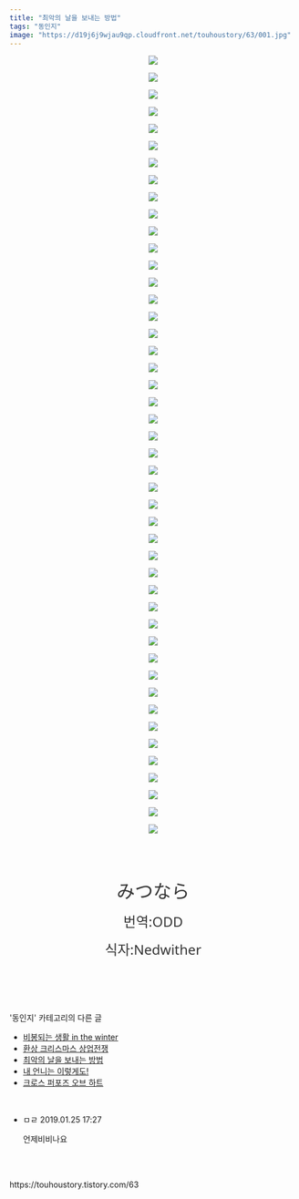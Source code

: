 ```yaml
---
title: "최악의 날을 보내는 방법"
tags: "동인지"
image: "https://d19j6j9wjau9qp.cloudfront.net/touhoustory/63/001.jpg"
---
```

<div class="article">
<div class="tt_article_useless_p_margin"><p style="text-align: center; clear: none; float: none;"><img src="{{ site.imgserver8 }}/touhoustory/63/001.jpg"/></p><p style="text-align: center; clear: none; float: none;"><img src="{{ site.imgserver8 }}/touhoustory/63/002.jpg"/></p><p style="text-align: center; clear: none; float: none;"><img src="{{ site.imgserver8 }}/touhoustory/63/003.jpg"/></p><p style="text-align: center; clear: none; float: none;"><img src="{{ site.imgserver8 }}/touhoustory/63/004.jpg"/></p><p style="text-align: center; clear: none; float: none;"><img src="{{ site.imgserver8 }}/touhoustory/63/005.jpg"/></p><p style="text-align: center; clear: none; float: none;"><img src="{{ site.imgserver8 }}/touhoustory/63/006.jpg"/></p><p style="text-align: center; clear: none; float: none;"><img src="{{ site.imgserver8 }}/touhoustory/63/007.jpg"/></p><p style="text-align: center; clear: none; float: none;"><img src="{{ site.imgserver8 }}/touhoustory/63/008.jpg"/></p><p style="text-align: center; clear: none; float: none;"><img src="{{ site.imgserver8 }}/touhoustory/63/009.jpg"/></p><p style="text-align: center; clear: none; float: none;"><img src="{{ site.imgserver8 }}/touhoustory/63/010.jpg"/></p><p style="text-align: center; clear: none; float: none;"><img src="{{ site.imgserver8 }}/touhoustory/63/011.jpg"/></p><p style="text-align: center; clear: none; float: none;"><img src="{{ site.imgserver8 }}/touhoustory/63/012.jpg"/></p><p style="text-align: center; clear: none; float: none;"><img src="{{ site.imgserver8 }}/touhoustory/63/013.jpg"/></p><p style="text-align: center; clear: none; float: none;"><img src="{{ site.imgserver8 }}/touhoustory/63/014.jpg"/></p><p style="text-align: center; clear: none; float: none;"><img src="{{ site.imgserver8 }}/touhoustory/63/015.jpg"/></p><p style="text-align: center; clear: none; float: none;"><img src="{{ site.imgserver8 }}/touhoustory/63/016.jpg"/></p><p style="text-align: center; clear: none; float: none;"><img src="{{ site.imgserver8 }}/touhoustory/63/017.jpg"/></p><p style="text-align: center; clear: none; float: none;"><img src="{{ site.imgserver8 }}/touhoustory/63/018.jpg"/></p><p style="text-align: center; clear: none; float: none;"><img src="{{ site.imgserver8 }}/touhoustory/63/019.jpg"/></p><p style="text-align: center; clear: none; float: none;"><img src="{{ site.imgserver8 }}/touhoustory/63/020.jpg"/></p><p style="text-align: center; clear: none; float: none;"><img src="{{ site.imgserver8 }}/touhoustory/63/021.jpg"/></p><p style="text-align: center; clear: none; float: none;"><img src="{{ site.imgserver8 }}/touhoustory/63/022.jpg"/></p><p style="text-align: center; clear: none; float: none;"><img src="{{ site.imgserver8 }}/touhoustory/63/023.jpg"/></p><p style="text-align: center; clear: none; float: none;"><img src="{{ site.imgserver8 }}/touhoustory/63/024.jpg"/></p><p style="text-align: center; clear: none; float: none;"><img src="{{ site.imgserver8 }}/touhoustory/63/025.jpg"/></p><p style="text-align: center; clear: none; float: none;"><img src="{{ site.imgserver8 }}/touhoustory/63/026.jpg"/></p><p style="text-align: center; clear: none; float: none;"><img src="{{ site.imgserver8 }}/touhoustory/63/027.jpg"/></p><p style="text-align: center; clear: none; float: none;"><img src="{{ site.imgserver8 }}/touhoustory/63/028.jpg"/></p><p style="text-align: center; clear: none; float: none;"><img src="{{ site.imgserver8 }}/touhoustory/63/029.jpg"/></p><p style="text-align: center; clear: none; float: none;"><img src="{{ site.imgserver8 }}/touhoustory/63/030.jpg"/></p><p style="text-align: center; clear: none; float: none;"><img src="{{ site.imgserver8 }}/touhoustory/63/031.jpg"/></p><p style="text-align: center; clear: none; float: none;"><img src="{{ site.imgserver8 }}/touhoustory/63/032.jpg"/></p><p style="text-align: center; clear: none; float: none;"><img src="{{ site.imgserver8 }}/touhoustory/63/033.jpg"/></p><p style="text-align: center; clear: none; float: none;"><img src="{{ site.imgserver8 }}/touhoustory/63/034.jpg"/></p><p style="text-align: center; clear: none; float: none;"><img src="{{ site.imgserver8 }}/touhoustory/63/035.jpg"/></p><p style="text-align: center; clear: none; float: none;"><img src="{{ site.imgserver8 }}/touhoustory/63/036.jpg"/></p><p style="text-align: center; clear: none; float: none;"><img src="{{ site.imgserver8 }}/touhoustory/63/037.jpg"/></p><p style="text-align: center; clear: none; float: none;"><img src="{{ site.imgserver8 }}/touhoustory/63/038.jpg"/></p><p style="text-align: center; clear: none; float: none;"><img src="{{ site.imgserver8 }}/touhoustory/63/039.jpg"/></p><p style="text-align: center; clear: none; float: none;"><img src="{{ site.imgserver8 }}/touhoustory/63/040.jpg"/></p><p style="text-align: center; clear: none; float: none;"><img src="{{ site.imgserver8 }}/touhoustory/63/041.jpg"/></p><p style="text-align: center; clear: none; float: none;"><img src="{{ site.imgserver8 }}/touhoustory/63/042.jpg"/></p><p style="text-align: center; clear: none; float: none;"><img src="{{ site.imgserver8 }}/touhoustory/63/043.jpg"/></p><p style="text-align: center; clear: none; float: none;"><img src="{{ site.imgserver8 }}/touhoustory/63/044.jpg"/></p><p style="text-align: center; clear: none; float: none;"><img src="{{ site.imgserver8 }}/touhoustory/63/045.jpg"/></p><p style="text-align: center; clear: none; float: none;"><img src="{{ site.imgserver8 }}/touhoustory/63/046.jpg"/></p><p><br/></p><p><br/></p><p style="text-align: center;"><span style='color: rgb(51, 51, 51); font-family: system-ui, -apple-system, "Segoe UI", Roboto, Ubuntu, Cantarell, "Noto Sans", sans-serif, "Hiragino Kaku Gothic ProN", Meiryo; font-size: 20px;'><span style='font-family: "맑은 고딕", sans-serif; font-size: 24pt;'></span><span style='font-family: "맑은 고딕", sans-serif; font-size: 24pt;'>みつなら</span><span style="font-size: 24pt;"></span><span style="font-size: 24pt;"></span></span></p><p style="text-align: center;"><font color="#333333" face="system-ui, -apple-system, Segoe UI, Roboto, Ubuntu, Cantarell, Noto Sans, sans-serif, Hiragino Kaku Gothic ProN, Meiryo"><span style="font-size: 20px;"><span style="font-size: 18pt;">번역:ODD</span></span></font></p><p style="text-align: center;"><font color="#333333" face="system-ui, -apple-system, Segoe UI, Roboto, Ubuntu, Cantarell, Noto Sans, sans-serif, Hiragino Kaku Gothic ProN, Meiryo"><span style="font-size: 20px;"><span style="font-size: 18pt;">식자:Nedwither</span></span></font></p><p><br/></p> </div></div><br/>
<div class="tagTrail">
</div><br/>
<div class="another">
<p>'동인지' 카테고리의 다른 글</p>
<ul>
<li><a href="/touhoustory_65">비봉되는 생활 in the winter</a></li>
<li><a href="/touhoustory_64">환상 크리스마스 상업전쟁</a></li>
<li><a href="/touhoustory_63">최악의 날을 보내는 방법</a></li>
<li><a href="/touhoustory_62">내 언니는 이렇게도!</a></li>
<li><a href="/touhoustory_61">크로스 퍼포즈 오브 하트</a></li>
</ul>
</div><br/>
<div class="cb_lstcomment">
<ul>
<li class="cb_thumb_off" id="comment14953107">
<div class="cb_comment_area">
<div class="cb_info_area">
<div class="cb_section">
<span class="cb_nick_name">ㅁㄹ</span>
<span class="cb_date">2019.01.25 17:27 </span>
</div>
</div>
<div class="cb_dsc_comment">
<p class="cb_dsc">
										언제비비나요
									</p>
</div>
</div></li>
</ul>
</div><br/>
<br/>
<p id="refer">https://touhoustory.tistory.com/63</p>
<br/>
